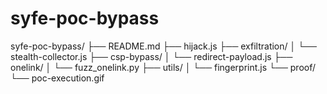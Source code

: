 # syfe-poc-bypass
syfe-poc-bypass/
├── README.md
├── hijack.js
├── exfiltration/
│   └── stealth-collector.js
├── csp-bypass/
│   └── redirect-payload.js
├── onelink/
│   └── fuzz_onelink.py
├── utils/
│   └── fingerprint.js
└── proof/
    └── poc-execution.gif
